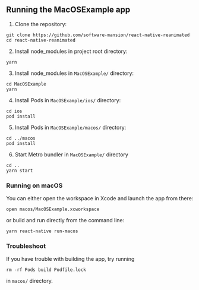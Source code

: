 ## Running the MacOSExample app

1. Clone the repository:

```
git clone https://github.com/software-mansion/react-native-reanimated
cd react-native-reanimated
```

2. Install node_modules in project root directory:

```
yarn
```

3. Install node_modules in `MacOSExample/` directory:

```
cd MacOSExample
yarn
```

4. Install Pods in `MacOSExample/ios/` directory:

```
cd ios
pod install
```

5. Install Pods in `MacOSExample/macos/` directory:

```
cd ../macos
pod install
```

6. Start Metro bundler in `MacOSExample/` directory

```
cd ..
yarn start
```

### Running on macOS

You can either open the workspace in Xcode and launch the app from there:

```
open macos/MacOSExample.xcworkspace
```

or build and run directly from the command line:

```
yarn react-native run-macos
```

### Troubleshoot

If you have trouble with building the app, try running 
```
rm -rf Pods build Podfile.lock
```

in `macos/` directory.